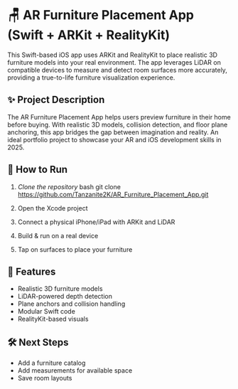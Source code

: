 # 🪑 AR Furniture Placement App (Swift + ARKit + RealityKit)

This Swift-based iOS app uses ARKit and RealityKit to place realistic 3D furniture models into your real environment. The app leverages LiDAR on compatible devices to measure and detect room surfaces more accurately, providing a true-to-life furniture visualization experience.


## ✨ Project Description

The AR Furniture Placement App helps users preview furniture in their home before buying. With realistic 3D models, collision detection, and floor plane anchoring, this app bridges the gap between imagination and reality. An ideal portfolio project to showcase your AR and iOS development skills in 2025.


## 🚀 How to Run

1. *Clone the repository*
bash
git clone https://github.com/Tanzanite2K/AR_Furniture_Placement_App.git


2. Open the Xcode project  
3. Connect a physical iPhone/iPad with ARKit and LiDAR  
4. Build & run on a real device  
5. Tap on surfaces to place your furniture


## 📌 Features

- Realistic 3D furniture models
- LiDAR-powered depth detection
- Plane anchors and collision handling
- Modular Swift code
- RealityKit-based visuals


## 🛠 Next Steps

- Add a furniture catalog
- Add measurements for available space
- Save room layouts
